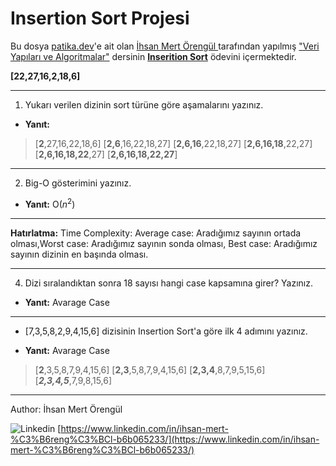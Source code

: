 # Insertion Sort Projesi

Bu dosya [patika.dev](https://www.patika.dev/tr)'e ait olan [İhsan Mert Örengül ](https://www.linkedin.com/in/ihsan-mert-%C3%B6reng%C3%BCl-b6b065233/)tarafından yapılmış ["Veri Yapıları ve Algoritmalar"](https://app.patika.dev/courses/veri-yapilari-ve-algoritmalar/) dersinin  [**Inserition Sort**](https://app.patika.dev/courses/veri-yapilari-ve-algoritmalar/insertion-sort-proje) ödevini içermektedir.

**[22,27,16,2,18,6]**

***
1. Yukarı verilen dizinin sort türüne göre aşamalarını yazınız.

- **Yanıt:** 
>[**2**,27,16,22,18,6]
>[**2,6**,16,22,18,27]
>[**2,6,16**,22,18,27]
>[**2,6,16,18**,22,27]
>[**2,6,16,18,22**,27]
>[**2,6,16,18,22,27**]


***
2. Big-O gösterimini yazınız.

- **Yanıt:** 
O($n^2$)
***

**Hatırlatma:** Time Complexity: Average case: Aradığımız sayının ortada olması,Worst case: Aradığımız sayının sonda olması, Best case: Aradığımız sayının dizinin en başında olması.
***
4. Dizi sıralandıktan sonra 18 sayısı hangi case kapsamına girer? Yazınız.

- **Yanıt:** 
Avarage Case

***



- [7,3,5,8,2,9,4,15,6] dizisinin Insertion Sort'a göre ilk 4 adımını yazınız.

- **Yanıt:** 
Avarage Case
>[**2**,3,5,8,7,9,4,15,6]
>[**2,3**,5,8,7,9,4,15,6]
>[**2,3,4**,8,7,9,5,15,6]
>[***2,3,4,5***,7,9,8,15,6]

---

Author: İhsan Mert Örengül

![Linkedin](https://icons.iconarchive.com/icons/graphics-vibe/simple-rounded-social/24/linkedin-icon.png) [https://www.linkedin.com/in/ihsan-mert-%C3%B6reng%C3%BCl-b6b065233/](https://www.linkedin.com/in/ihsan-mert-%C3%B6reng%C3%BCl-b6b065233/)
